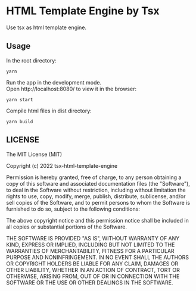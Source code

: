 # HTML Template Engine by Tsx

Use tsx as html template engine.

## Usage

In the root directory:

```
yarn
```

Run the app in the development mode.  
Open http://localhost:8080/ to view it in the browser:

```
yarn start
```

Compile html files in dist directory:

```
yarn build
```


## LICENSE
The MIT License (MIT)

Copyright (c) 2022 tsx-html-template-engine

Permission is hereby granted, free of charge, to any person obtaining a copy of this software and associated documentation files (the "Software"), to deal in the Software without restriction, including without limitation the rights to use, copy, modify, merge, publish, distribute, sublicense, and/or sell copies of the Software, and to permit persons to whom the Software is furnished to do so, subject to the following conditions:

The above copyright notice and this permission notice shall be included in all copies or substantial portions of the Software.

THE SOFTWARE IS PROVIDED "AS IS", WITHOUT WARRANTY OF ANY KIND, EXPRESS OR IMPLIED, INCLUDING BUT NOT LIMITED TO THE WARRANTIES OF MERCHANTABILITY, FITNESS FOR A PARTICULAR PURPOSE AND NONINFRINGEMENT. IN NO EVENT SHALL THE AUTHORS OR COPYRIGHT HOLDERS BE LIABLE FOR ANY CLAIM, DAMAGES OR OTHER LIABILITY, WHETHER IN AN ACTION OF CONTRACT, TORT OR OTHERWISE, ARISING FROM, OUT OF OR IN CONNECTION WITH THE SOFTWARE OR THE USE OR OTHER DEALINGS IN THE SOFTWARE.